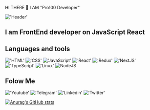  HI THERE 👋 I AM "Pro100 Developer"

 !['Header'](https://mott.pe/noticias/wp-content/uploads/2019/09/Lenguaje-de-programaci%C3%B3n-de-JavaScript-para-desarrollo-web-front-end-1.png)

## I am FrontEnd developer on JavaScript React  

## Languages and tools
!['HTML'](https://www.w3.org/html/logo/downloads/HTML5_Logo_256.png)
!['CSS'](https://cdn.iconscout.com/icon/free/png-256/css3-8-1175200.png)
!['JavaScript'](https://cdn.iconscout.com/icon/free/png-256/javascript-2038874-1720087.png)
!['React'](https://styles.redditmedia.com/t5_2zldd/styles/communityIcon_fbblpo38vy941.png)
!['Redux'](https://cdn.iconscout.com/icon/free/png-256/redux-3521674-2945118.png)
!['NextJS'](https://static-00.iconduck.com/assets.00/next-js-icon-256x256-6j7ddke7.png)
!['TypeScript'](https://pbs.twimg.com/profile_images/1602794923152969728/MRPc9O2B_400x400.png)
!['Linux'](https://images.vexels.com/media/users/3/140692/isolated/lists/72d1f12edf758d24f5b6db73bac4f297-linux-logo.png)
![NodeJS](https://logospng.org/download/node-js/logo-node-js-256.png)



## Folow Me
!['Youtube'](https://img.shields.io/badge/-Youtube-090909?style=for-the-badge&logo=Youtube)
!['Telegram'](https://img.shields.io/badge/-Telegram-090909?style=for-the-badge&logo=Telegram)
!['Linkedin'](https://img.shields.io/badge/-linkedin-090909?style=for-the-badge&logo=linkedin)
!['Twitter'](https://img.shields.io/badge/-Twitter-090909?style=for-the-badge&logo=Twitter)


[![Anurag's GitHub stats](https://github-readme-stats.vercel.app/api?username=sergeygetman&theme=radical)](https://github.com/anuraghazra/github-readme-stats)


